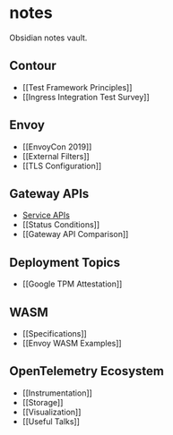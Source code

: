 # notes
Obsidian notes vault.

## Contour
* [[Test Framework Principles]]
* [[Ingress Integration Test Survey]]

## Envoy
* [[EnvoyCon 2019]]
* [[External Filters]]
* [[TLS Configuration]]

## Gateway APIs
* [Service APIs](https://github.com/kubernetes-sigs/service-apis)
* [[Status Conditions]]
* [[Gateway API Comparison]]

## Deployment Topics
* [[Google TPM Attestation]]

## WASM
* [[Specifications]]
* [[Envoy WASM Examples]]

## OpenTelemetry Ecosystem
* [[Instrumentation]]
* [[Storage]]
* [[Visualization]]
* [[Useful Talks]]
